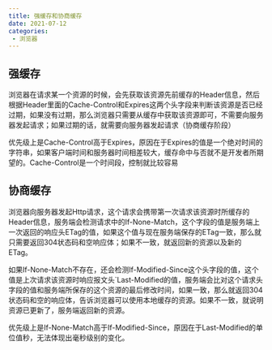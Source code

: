 ```yaml
---
title: 强缓存和协商缓存
date: 2021-07-12
categories: 
 - 浏览器
---
```


## 强缓存
浏览器在请求某一个资源的时候，会先获取该资源先前缓存的Header信息，然后根据Header里面的Cache-Control和Expires这两个头字段来判断该资源是否已经过期，如果没有过期，那么浏览器只需要从缓存中获取该资源即可，不需要向服务器发起请求；如果过期的话，就需要向服务器发起请求（协商缓存阶段）

优先级上是Cache-Control高于Expires，原因在于Expires的值是一个绝对时间的字符串，如果客户端时间和服务器时间相差较大，缓存命中与否就不是开发者所期望的。Cache-Control是一个时间段，控制就比较容易

## 协商缓存
浏览器向服务器发起Http请求，这个请求会携带第一次请求该资源时所缓存的Header信息，服务端会检测请求中的If-None-Match，这个字段的值是服务端上一次返回的响应头ETag的值，如果这个值与现在服务端保存的ETag一致，那么就只需要返回304状态码和空响应体；如果不一致，就返回新的资源以及新的ETag。

如果If-None-Match不存在，还会检测If-Modified-Since这个头字段的值，这个值是上次请求该资源时响应报文头`Last-Modified的值，服务端会比对这个请求头字段的值和服务端所保存的这个资源的最后修改时间，如果一致，那么就返回304状态码和空的响应体，告诉浏览器可以使用本地缓存的资源。如果不一致，就说明资源已更新了，服务端返回新的资源。

优先级上是If-None-Match高于If-Modified-Since，原因在于Last-Modified的单位值秒，无法体现出毫秒级别的变化。
